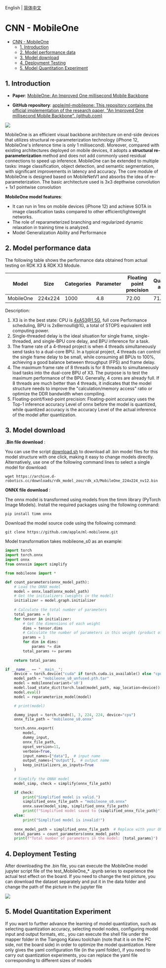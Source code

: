 English | [简体中文](./README_cn.md)

# CNN - MobileOne

- [CNN - MobileOne](#cnn---mobileone)
  - [1. Introduction](#1-introduction)
  - [2. Model performance data](#2-model-performance-data)
  - [3. Model download](#3-model-download)
  - [4. Deployment Testing](#4-deployment-testing)
  - [5. Model Quantitation Experiment](#5-model-quantitation-experiment)


## 1. Introduction

- **Paper**: [MobileOne: An Improved One millisecond Mobile Backbone](http://arxiv.org/abs/2206.04040)

- **GitHub repository**: [apple/ml-mobileone: This repository contains the official implementation of the research paper, "An Improved One millisecond Mobile Backbone". (github.com)](https://github.com/apple/ml-mobileone)

![](./data/MobileOne_architecture.png)

MobileOne is an efficient visual backbone architecture on end-side devices that utilizes structural re-parameterization technology (iPhone 12, MobileOne's inference time is only 1 millisecond). Moreover, compared with existing architectures deployed on mobile devices, it adopts a **structural re-parameterization** method and does not add commonly used residual connections to speed up inference. MobileOne can be extended to multiple tasks: image classification, object detection, and semantic segmentation, with significant improvements in latency and accuracy. The core module of MobileOne is designed based on MobileNetV1 and absorbs the idea of re-parameterization. The basic architecture used is 3x3 depthwise convolution + 1x1 pointwise convolution


**MobileOne model features**:

- It can run in 1ms on mobile devices (iPhone 12) and achieve SOTA in image classification tasks compared to other efficient/lightweight networks.
- The role of reparameterized branching and regularized dynamic relaxation in training time is analyzed.
- Model Generalization Ability and Performance


## 2. Model performance data

The following table shows the performance data obtained from actual testing on RDK X3 & RDK X3 Module. 


| Model        | Size    | Categories | Parameter | Floating point precision | Quantization accuracy | Latency/throughput (single-threaded) | Latency/throughput (multi-threaded) | Frame rate(FPS) |
| ------------ | ------- | ---------- | --------- | ------------------------ | --------------------- | ------------------------------------ | ----------------------------------- | --------------- |
| MobileOne | 224x224 | 1000 | 4.8    | 72.00 | 71.00 | 4.50        | 8.70        | 455.87 |


Description:
1. X3 is in the best state: CPU is 4xA53@1.5G, full core Performance scheduling, BPU is 2xBernoulli@1G, a total of 5TOPS equivalent int8 computing power.
2. Single-threaded delay is the ideal situation for single frame, single-threaded, and single-BPU core delay, and BPU inference for a task.
3. The frame rate of a 4-thread project is when 4 threads simultaneously send tasks to a dual-core BPU. In a typical project, 4 threads can control the single frame delay to be small, while consuming all BPUs to 100%, achieving a good balance between throughput (FPS) and frame delay.
4. The maximum frame rate of 8 threads is for 8 threads to simultaneously load tasks into the dual-core BPU of X3. The purpose is to test the maximum performance of the BPU. Generally, 4 cores are already full. If 8 threads are much better than 4 threads, it indicates that the model structure needs to improve the "calculation/memory access" ratio or optimize the DDR bandwidth when compiling.
5. Floating-point/fixed-point precision: Floating-point accuracy uses the Top-1 inference accuracy Level of onnx before the model is quantized, while quantized accuracy is the accuracy Level of the actual inference of the model after quantization.


## 3. Model download

**.Bin file download** :

You can use the script [download.sh](./model/download.sh) to download all .bin model files for this model structure with one click, making it easy to change models directly. Alternatively, use one of the following command lines to select a single model for download:

```shell
wget https://archive.d-robotics.cc/downloads/rdk_model_zoo/rdk_x3/MobileOne_224x224_nv12.bin
```

**ONNX file download** :

The onnx model is transformed using models from the timm library (PyTorch Image Models). Install the required packages using the following command:

```shell
pip install timm onnx
```

Download the model source code using the following command:

```shell
git clone https://github.com/apple/ml-mobileone.git
```

Model transformation takes mobileone_s0 as an example:

```Python
import torch
import torch.onnx
import onnx
from onnxsim import simplify

from mobileone import *

def count_parameters(onnx_model_path):
    # Load the ONNX model
    model = onnx.load(onnx_model_path)
    # Get the initializers (weights in the model)
    initializer = model.graph.initializer
    
    # Calculate the total number of parameters
    total_params = 0
    for tensor in initializer:
        # Get the dimensions of each weight
        dims = tensor.dims
        # Calculate the number of parameters in this weight (product of all dimensions)
        params = 1
        for dim in dims:
            params *= dim
        total_params += params
    
    return total_params

if __name__ == "__main__":
    device = torch.device("cuda" if torch.cuda.is_available() else "cpu")
    model_path = "mobileone_s0_unfused.pth.tar"
    model = mobileone(variant='s0')
    model.load_state_dict(torch.load(model_path, map_location=device))
    model.eval()
    model = reparameterize_model(model)

    # print(model)

    dummy_input = torch.randn(1, 3, 224, 224, device="cpu")
    onnx_file_path = "mobileone_s0.onnx"

    torch.onnx.export(
        model,
        dummy_input,
        onnx_file_path,
        opset_version=11,
        verbose=True,
        input_names=["data"],  # input name
        output_names=["output"],  # output name
        keep_initializers_as_inputs=True
    )
    
    # Simplify the ONNX model
    model_simp, check = simplify(onnx_file_path)

    if check:
        print("Simplified model is valid.")
        simplified_onnx_file_path = "mobileone_s0.onnx"
        onnx.save(model_simp, simplified_onnx_file_path)
        print(f"Simplified model saved to {simplified_onnx_file_path}")
    else:
        print("Simplified model is invalid!")
    
    onnx_model_path = simplified_onnx_file_path  # Replace with your ONNX model path
    total_params = count_parameters(onnx_model_path)
    print(f"Total number of parameters in the model: {total_params}")
```


## 4. Deployment Testing

After downloading the .bin file, you can execute the MobileOne model jupyter script file of the test_MobileOne_* .ipynb series to experience the actual test effect on the board. If you need to change the test picture, you can download the dataset separately and put it in the data folder and change the path of the picture in the jupyter file

![](./data/inference.png)

## 5. Model Quantitation Experiment

If you want to further advance the learning of model quantization, such as selecting quantization accuracy, selecting model nodes, configuring model input and output formats, etc., you can execute the shell file under the mapper folder in the Tiangong Kaiwu toolchain (note that it is on the PC side, not the board side) in order to optimize the model quantization. Here only gives the yaml configuration file (in the yaml folder), if you need to carry out quantization experiments, you can replace the yaml file corresponding to different sizes of models